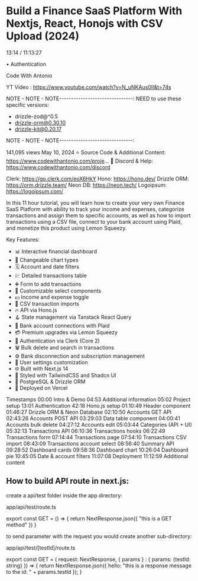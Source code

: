 # Build a Finance SaaS Platform With Nextjs, React, Honojs with CSV Upload (2024)

13:14 / 11:13:27

• Authentication

Code With Antonio

YT Video : <https://www.youtube.com/watch?v=N_uNKAus0II&t=74s>

NOTE - NOTE - NOTE-------------------------------:
NEED to use these specific versions:

- drizzle-zod@^0.5
- drizzle-orm@0.30.10
- drizzle-kit@0.20.17

NOTE - NOTE - NOTE-------------------------------:

141,095 views  May 10, 2024
⭐️ Source Code & Additional Content: <https://www.codewithantonio.com/proje>...
💬 Discord & Help: <https://www.codewithantonio.com/discord>

Clerk: <https://go.clerk.com/eoX6HkY>
Hono: <https://hono.dev/>
Drizzle ORM: <https://orm.drizzle.team/>
Neon DB: <https://neon.tech/>
Logoipsum: <https://logoipsum.com/>

In this 11 hour tutorial, you will learn how to create your very own Finance SaaS Platform with ability to track your income and expenses, categorize transactions and assign them to specific accounts, as well as how to import transactions using a CSV file, connect to your bank account using Plaid, and monetize this product using Lemon Squeezy.

Key Features:

- 📊 Interactive financial dashboard
- 🔁 Changeable chart types
- 🗓 Account and date filters
- 💹 Detailed transactions table
- ➕ Form to add transactions
- 🧩 Customizable select components
- 💵 Income and expense toggle
- 🔄 CSV transaction imports
- 🔥 API via Hono.js
- 🪝 State management via Tanstack React Query
- 🔗 Bank account connections with Plaid
- 💳 Premium upgrades via Lemon Squeezy
- 🔐 Authentication via Clerk (Core 2)
- 🗑 Bulk delete and search in transactions
- ⚙️ Bank disconnection and subscription management
- 👤 User settings customization
- 🌐 Built with Next.js 14
- 🎨 Styled with TailwindCSS and Shadcn UI
- 💾 PostgreSQL & Drizzle ORM
- 🚀 Deployed on Vercel

Timestamps
00:00 Intro & Demo
04:53 Additional information
05:02 Project setup
13:01 Authentication
42:18 Hono.js setup
01:10:49 Header component
01:46:27 Drizzle ORM & Neon Database
02:10:50 Accounts GET API
02:43:26 Accounts POST API
03:29:03 Data table component
04:00:41 Accounts bulk delete
04:27:12 Accounts edit
05:03:44 Categories (API + UI)
05:32:13 Transactions API
06:10:36 Transactions hooks
06:22:49 Transactions form
07:14:44 Transactions page
07:54:10 Transactions CSV import
08:43:09 Transactions account select
08:56:40 Summary API
09:28:52 Dashboard cards
09:58:36 Dashboard chart
10:26:04 Dashboard pie
10:45:05 Date & account filters
11:07:08 Deployment
11:12:59 Additional content

## How to build API route in next.js:

create a api/test folder inside the app directory:

app/api/test/route.ts

  export const GET = () => { return NextResponse.json({ "this is a GET method" }) }

to send parameter with the request you would create another sub-directory: 

app/api/test/[testId]/route.ts

  export const GET = (
    request: NextResponse,
    { params } : { params: {testId: string}
    }) => {
      return NextResponse.json({
        hello: "this is a response message to the id: " + params.testId
      });
    }
